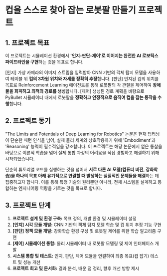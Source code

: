 # 컵을 스스로 찾아 잡는 로봇팔 만들기 프로젝트

## 1. 프로젝트 목표 

이 프로젝트는 시뮬레이션 환경에서 **'인지-판단-제어'로 이어지는 완전한 AI 로보틱스 파이프라인을 구현**하는 것을 목표로 합니다. 

[인지] 가상 카메라의 이미지 스트림을 입력받아 CNN 기반의 객체 탐지 모델을 사용하여 테이블 위 **컵의 3차원 위치와 자세를 정확히 추정**합니다.
[판단] 인지된 컵의 위치를 목표로 Reinforcement Learning 에이전트를 통해 로봇팔의 각 관절을 제어하여 **장애물을 회피하고 최적의 경로를 생성**합니다.
[제어] 생성된 경로 계획을 바탕으로 PyBullet 시뮬레이터 내에서 로봇팔을 **정확하고 안정적으로 움직여 컵을 잡는 동작을 수행**합니다.

## 2. 프로젝트 동기 

"The Limits and Potentials of Deep Learning for Robotics" 논문은 현재 딥러닝이 단순한 패턴 인식을 넘어, 실제 물리 세계와 상호작용하기 위해 'Embodiment'과 'Reasoning' 능력이 필수적임을 강조합니다. 이 프로젝트는 해당 논문에서 얻은 통찰을 바탕으로 이론적 학습을 넘어 실제 통합 과정의 어려움을 직접 경험하고 해결하기 위해 시작되었습니다.

단순히 튜토리얼 코드를 실행하는 것을 넘어서 **서로 다른 AI 모델(컴퓨터 비전, 강화학습)을 하나의 목표 아래 유기적으로 연결할 때 발생하는 실질적인 문제들을 해결**하는 데 집중하고자 합니다. 이를 통해 특정 기술의 원리뿐만 아니라, 전체 시스템을 설계하고 통합하는 엔지니어링 역량을 기르는 것을 목표로 합니다.

## 3. 프로젝트 단계 

1.  **프로젝트 설계 및 환경 구축:** 목표 정의, 개발 환경 및 시뮬레이터 설정
2.  **[인지] 시각 모듈 개발:** CNN 기반의 객체 탐지 모델 학습 및 컵 위치 추정 기능 구현
3.  **[판단] 정책 모듈 개발:** 강화학습 환경 구성 및 로봇팔 제어를 위한 학습 알고리즘 구현
4.  **[제어] 시뮬레이션 통합:** 물리 시뮬레이터 내 로봇팔 모델링 및 제어 인터페이스 개발
5.  **시스템 통합 및 테스트:** 인지, 판단, 제어 모듈을 연결하여 최종 목표(컵 잡기) 테스트 및 성능 개선
6.  **프로젝트 회고 및 문서화:** 결과 분석, 배운 점 정리, 향후 개선 방향 제시
